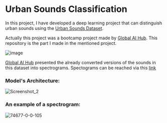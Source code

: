 # Urban Sounds Classification

In this project, I have developed a deep learning project that can distinguish urban sounds using the [Urban Sounds Dataset](https://urbansounddataset.weebly.com/urbansound8k.html). 

Actually this project was a bootcamp project made by [Global AI Hub](https://globalaihub.com/). This repository is the part I made in the mentioned project.

![image](https://user-images.githubusercontent.com/74237094/194168887-b867257e-6776-41a6-b3b7-ab5a54aa4653.png)


[Global AI Hub](https://globalaihub.com/) presented the already converted versions of the sounds in this dataset into spectrograms. Spectograms can be reached via this [link](https://drive.google.com/drive/folders/1xey3vAVNDjWxnSfhuUsf_5dGANZWmCog)

### Model's Architecture:

![Screenshot_2](https://user-images.githubusercontent.com/74237094/194168054-acec05e6-c598-479e-bdc3-fa574c780f58.png)

### An example of a spectrogram:

![74677-0-0-105](https://user-images.githubusercontent.com/74237094/194163084-1d8b25b9-8a37-4cf7-928e-0fa6013ce165.png)





